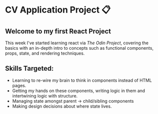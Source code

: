 # CV Application Project 📋

## Welcome to my first React Project

This week I've started learning react via *The Odin Project*, covering the basics
with an in-depth intro to concepts such as functional components, props,
state, and rendering techniques.

## Skills Targeted:

- Learning to re-wire my brain to think in components instead of HTML pages.
- Getting my hands on these components, writing logic in them and intertwining
logic with structure.
- Managing state amongst parent -> child/sibling components
- Making design decisions about where state lives.